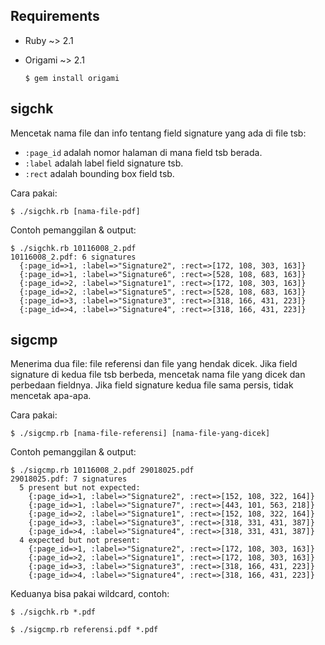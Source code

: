 ## Requirements

- Ruby ~> 2.1
- Origami ~> 2.1

    ```console
    $ gem install origami
    ```

## sigchk

Mencetak nama file dan info tentang field signature yang ada di file tsb:

- `:page_id` adalah nomor halaman di mana field tsb berada.
- `:label` adalah label field signature tsb.
- `:rect` adalah bounding box field tsb.

Cara pakai:

```console
$ ./sigchk.rb [nama-file-pdf]
```

Contoh pemanggilan & output:

```console
$ ./sigchk.rb 10116008_2.pdf
10116008_2.pdf: 6 signatures
  {:page_id=>1, :label=>"Signature2", :rect=>[172, 108, 303, 163]}
  {:page_id=>1, :label=>"Signature6", :rect=>[528, 108, 683, 163]}
  {:page_id=>2, :label=>"Signature1", :rect=>[172, 108, 303, 163]}
  {:page_id=>2, :label=>"Signature5", :rect=>[528, 108, 683, 163]}
  {:page_id=>3, :label=>"Signature3", :rect=>[318, 166, 431, 223]}
  {:page_id=>4, :label=>"Signature4", :rect=>[318, 166, 431, 223]}
```

## sigcmp

Menerima dua file: file referensi dan file yang hendak dicek. Jika field signature di kedua file tsb berbeda, mencetak nama file yang dicek dan perbedaan fieldnya. Jika field signature kedua file sama persis, tidak mencetak apa-apa.

Cara pakai:

```console
$ ./sigcmp.rb [nama-file-referensi] [nama-file-yang-dicek]
```

Contoh pemanggilan & output:

```console
$ ./sigcmp.rb 10116008_2.pdf 29018025.pdf
29018025.pdf: 7 signatures
  5 present but not expected:
    {:page_id=>1, :label=>"Signature2", :rect=>[152, 108, 322, 164]}
    {:page_id=>1, :label=>"Signature7", :rect=>[443, 101, 563, 218]}
    {:page_id=>2, :label=>"Signature1", :rect=>[152, 108, 322, 164]}
    {:page_id=>3, :label=>"Signature3", :rect=>[318, 331, 431, 387]}
    {:page_id=>4, :label=>"Signature4", :rect=>[318, 331, 431, 387]}
  4 expected but not present:
    {:page_id=>1, :label=>"Signature2", :rect=>[172, 108, 303, 163]}
    {:page_id=>2, :label=>"Signature1", :rect=>[172, 108, 303, 163]}
    {:page_id=>3, :label=>"Signature3", :rect=>[318, 166, 431, 223]}
    {:page_id=>4, :label=>"Signature4", :rect=>[318, 166, 431, 223]}
```

Keduanya bisa pakai wildcard, contoh:

```console
$ ./sigchk.rb *.pdf

$ ./sigcmp.rb referensi.pdf *.pdf
```
